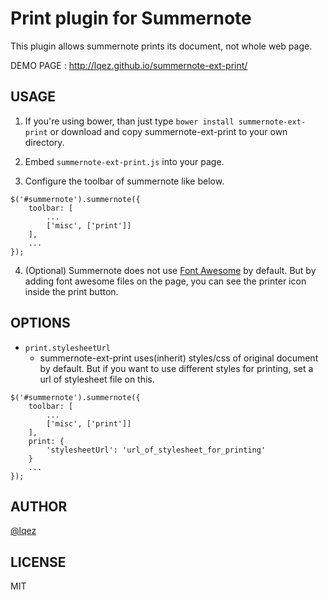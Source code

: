Print plugin for Summernote
===========================

This plugin allows summernote prints its document, not whole web page. 

DEMO PAGE : <http://lqez.github.io/summernote-ext-print/>


USAGE
-----

 1. If you're using bower, than just type `bower install summernote-ext-print`
    or download and copy summernote-ext-print to your own directory.

 2. Embed `summernote-ext-print.js` into your page.

 3. Configure the toolbar of summernote like below.

```
$('#summernote').summernote({
    toolbar: [
        ...
        ['misc', ['print']]
    ],
    ...
});
```

 4. (Optional) Summernote does not use [Font Awesome](http://fontawesome.io/) by default. But by adding font awesome files on the page, you can see the printer icon inside the print button.


OPTIONS
-------

 - `print.stylesheetUrl`
     - summernote-ext-print uses(inherit) styles/css of original document by default. But if you want to use different styles for printing, set a url of stylesheet file on this.

```
$('#summernote').summernote({
    toolbar: [
        ...
        ['misc', ['print']]
    ],
    print: {
        'stylesheetUrl': 'url_of_stylesheet_for_printing'
    }
    ...
});
```


AUTHOR
------
[@lqez](https://github.com/lqez/)


LICENSE
-------
MIT
